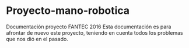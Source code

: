 # Proyecto-mano-robotica
Documentación proyecto FANTEC 2016
Esta documentación es para afrontar de nuevo este proyecto, teniendo en cuenta todos los problemas que nos dió en el pasado.
